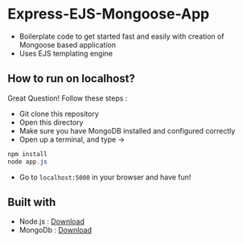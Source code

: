 # Express-EJS-Mongoose-App
* Boilerplate code to get started fast and easily with creation of Mongoose based application
* Uses EJS templating engine

## How to run on localhost?
Great Question! Follow these steps : 
* Git clone this repository
* Open this directory
* Make sure you have MongoDB installed and configured correctly
* Open up a terminal, and type ->
```powershell
npm install
node app.js
```
* Go to `localhost:5000` in your browser and have fun!

## Built with 
* Node.js : [Download](https://nodejs.org/en/download/)
* MongoDb : [Download](https://www.mongodb.com/try/download/community)